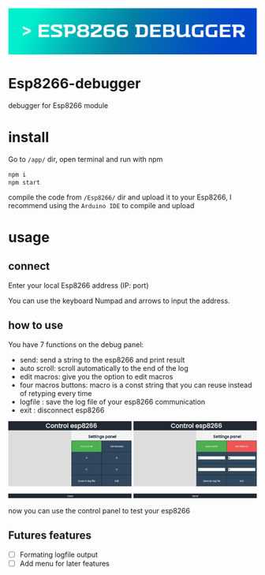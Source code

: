 <img src="https://raw.githubusercontent.com/EladJosef/Esp8266-debugger/314465702463d86e7e67cb41d26b78e2950b80eb/img/banner.svg" width="1000">

# Esp8266-debugger
debugger for Esp8266 module

# install
Go to `/app/` dir, open terminal and run with npm
```node
npm i
npm start
```
compile the code from `/Esp8266/` dir and upload it to your Esp8266, I recommend using the `Arduino IDE` to compile and upload

# usage

## connect

Enter your local Esp8266 address (IP: port)


You can use the keyboard Numpad and arrows to input the address.

## how to use
You have 7 functions on the debug panel:
- send: send a string to the esp8266 and print result
- auto scroll: scroll automatically to the end of the log 
- edit macros: give you the option to edit macros 
- four macros buttons: macro is a const string that you can reuse instead of retyping every time 
- logfile : save the log file of your esp8266 communication 
- exit : disconnect esp8266


<img src="https://raw.githubusercontent.com/EladJosef/Esp8266-debugger/master/img/Control.png" width="250">
<img src="https://raw.githubusercontent.com/EladJosef/Esp8266-debugger/master/img/edit-macro.png" width="250">

now you can use the control panel to test your esp8266

## Futures features
- [ ] Formating logfile output 
- [ ] Add menu for later features 
